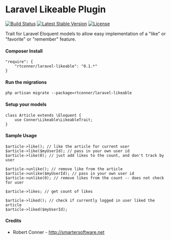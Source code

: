 Laravel Likeable Plugin
============

[![Build Status](https://travis-ci.org/rtconner/laravel-likeable.svg?branch=master)](https://travis-ci.org/rtconner/laravel-likeable)
[![Latest Stable Version](https://poser.pugx.org/rtconner/laravel-likeable/v/stable.svg)](https://packagist.org/packages/rtconner/laravel-likeable)
[![License](https://poser.pugx.org/rtconner/laravel-likeable/license.svg)](https://packagist.org/packages/rtconner/laravel-likeable)

Trait for Laravel Eloquent models to allow easy implementation of a "like" or "favorite" or "remember" feature.

#### Composer Install

    "require": {
        "rtconner/laravel-likeable": "0.1.*"
    }

#### Run the migrations

	php artisan migrate --package=rtconner/laravel-likeable
	
#### Setup your models

    class Article extends \Eloquent {
        use Conner\Likeable\LikeableTrait;
    }

#### Sample Usage

    $article->like(); // like the article for current user
    $article->like($myUserId); // pass in your own user id
    $article->like(0); // just add likes to the count, and don't track by user
    
    $article->unlike(); // remove like from the article
    $article->unlike($myUserId); // pass in your own user id
    $article->unlike(0); // remove likes from the count -- does not check for user
    
    $article->likes; // get count of likes

    $article->liked(); // check if currently logged in user liked the article
    $article->liked($myUserId);
    
#### Credits

 - Robert Conner - http://smartersoftware.net